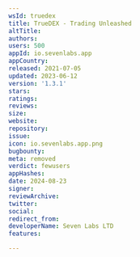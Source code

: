 ```yaml
---
wsId: truedex
title: TrueDEX - Trading Unleashed
altTitle: 
authors: 
users: 500
appId: io.sevenlabs.app
appCountry: 
released: 2021-07-05
updated: 2023-06-12
version: '1.3.1'
stars: 
ratings: 
reviews: 
size: 
website: 
repository: 
issue: 
icon: io.sevenlabs.app.png
bugbounty: 
meta: removed
verdict: fewusers
appHashes: 
date: 2024-08-23
signer: 
reviewArchive: 
twitter: 
social: 
redirect_from: 
developerName: Seven Labs LTD
features: 

---
```


